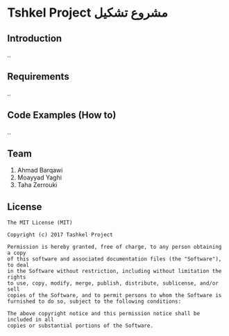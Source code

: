 # Tshkel Project مشروع تشكيل
## Introduction
..
## Requirements
..
## Code Examples (How to)
..
## Team
1. Ahmad Barqawi <br/>
2. Moayyad Yaghi <br/>
3. Taha Zerrouki <br/>


License
-------
    The MIT License (MIT)

    Copyright (c) 2017 Tashkel Project

    Permission is hereby granted, free of charge, to any person obtaining a copy
    of this software and associated documentation files (the "Software"), to deal
    in the Software without restriction, including without limitation the rights
    to use, copy, modify, merge, publish, distribute, sublicense, and/or sell
    copies of the Software, and to permit persons to whom the Software is
    furnished to do so, subject to the following conditions:

    The above copyright notice and this permission notice shall be included in all
    copies or substantial portions of the Software.
